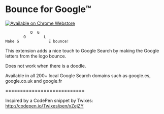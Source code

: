 # Bounce for Google™

[![Available on Chrome Webstore](https://developer.chrome.com/webstore/images/ChromeWebStore_BadgeWBorder_v2_496x150.png)](https://chrome.google.com/webstore/detail/agario-pro-controls/ebfgomdbkgplpibohofdgjdkkpflccde)

               O  G
            O        L
    Make G             E bounce!


This extension adds a nice touch to Google Search by making the Google letters from the logo bounce.

Does not work when there is a doodle.

Available in all 200+ local Google Search domains such as google.es, google.co.uk and google.fr

===========================

Inspired by a CodePen snippet by Twixes:
http://codepen.io/Twixes/pen/xZejZY
